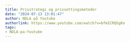 ```yaml
---
title: Prisstrategi og prissettingsmetoder
date: "2024-07-13 13:01:47"
author: NDLA på Youtube
authorlink: https://www.youtube.com/watch?v=bfmICRQSgKo
tags:
- NDLA-pa-Youtube
---
```

